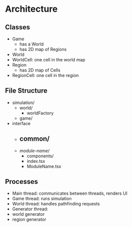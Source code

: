 # Architecture
## Classes
- Game
  - has a World
  - has 2D map of Regions
- World
- WorldCell: one cell in the world map
- Region
  - has 2D map of Cells
- RegionCell: one cell in the region

## File Structure
- simulation/
  - world/
    - worldFactory
  - game/
- interface
  - common/
    -
  - *module-name*/
    - components/
    - index.tsx
    - ModuleName.tsx

## Processes
- Main thread: communicates between threads, renders UI
- Game thread: runs simulation
- World thread: handles pathfinding requests
- Generator thread:
- world generator
- region generator
